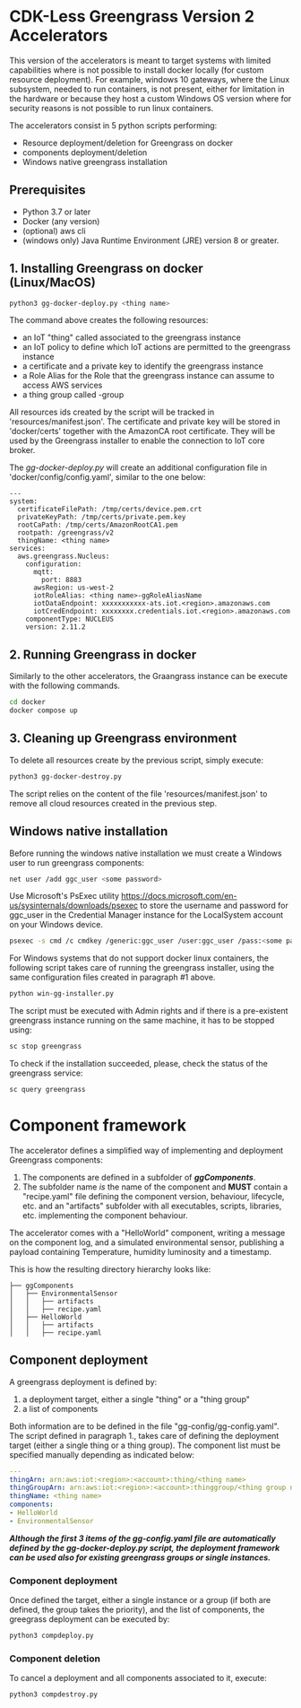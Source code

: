 # CDK-Less Greengrass Version 2 Accelerators

This version of the accelerators is meant to target systems with limited capabilities where is not possible to install docker locally (for custom resource deployment). For example, windows 10 gateways, where the Linux subsystem, needed to run containers, is not present, either for limitation in the hardware or because they host a custom Windows OS version where for security reasons is not possible to run linux containers.

The accelerators consist in 5 python scripts performing:
* Resource deployment/deletion for Greengrass on docker
* components deployment/deletion
* Windows native greengrass installation


## Prerequisites

- Python 3.7 or later
- Docker (any version)
- (optional) aws cli
- (windows only) Java Runtime Environment (JRE) version 8 or greater. 

## 1. Installing Greengrass on docker (Linux/MacOS)

```bash
python3 gg-docker-deploy.py <thing name>
```

The command above creates the following resources:
* an IoT "thing" called <thing name> associated to the greengrass instance
* an IoT policy to define which IoT actions are permitted to the greengrass instance
* a certificate and a private key to identify the greengrass instance
* a Role Alias for the Role that the greengrass instance can assume to access AWS services
* a thing group called <thing name>-group

All resources ids created by the script will be tracked in 'resources/manifest.json'.
The certificate and private key will be stored in 'docker/certs' together with the AmazonCA root certificate. They will be used by the Greengrass installer to enable the connection to IoT core broker.

The *gg-docker-deploy.py* will create an additional configuration file in 'docker/config/config.yaml', similar to the one below:

```
---
system:
  certificateFilePath: /tmp/certs/device.pem.crt
  privateKeyPath: /tmp/certs/private.pem.key
  rootCaPath: /tmp/certs/AmazonRootCA1.pem
  rootpath: /greengrass/v2
  thingName: <thing name>
services:
  aws.greengrass.Nucleus:
    configuration:
      mqtt:
        port: 8883
      awsRegion: us-west-2
      iotRoleAlias: <thing name>-ggRoleAliasName
      iotDataEndpoint: xxxxxxxxxxx-ats.iot.<region>.amazonaws.com
      iotCredEndpoint: xxxxxxxx.credentials.iot.<region>.amazonaws.com
    componentType: NUCLEUS
    version: 2.11.2
```

## 2. Running Greengrass in docker

Similarly to the other accelerators, the Graangrass instance can be execute with the following commands.

```bash
cd docker
docker compose up
```

## 3. Cleaning up Greengrass environment

To delete all resources create by the previous script, simply execute:

```bash
python3 gg-docker-destroy.py
```

The script relies on the content of the file 'resources/manifest.json' to remove all cloud resources created in the previous step.

## Windows native installation

Before running the windows native installation we must create a Windows user to run greengrass components:
```bash
net user /add ggc_user <some password>
```

Use Microsoft's PsExec utility https://docs.microsoft.com/en-us/sysinternals/downloads/psexec  to store the username and password for ggc_user in the Credential Manager instance for the LocalSystem account on your Windows device.

```bash
psexec -s cmd /c cmdkey /generic:ggc_user /user:ggc_user /pass:<some password>
```

For Windows systems that do not support docker linux containers, the following script takes care of running the greengrass installer, using the same configuration files created in paragraph #1 above.

```bash
python win-gg-installer.py
```

The script must be executed with Admin rights and if there is a pre-existent greengrass instance running on the same machine, it has to be stopped using:

```bash
sc stop greengrass
```

To check if the installation succeeded, please, check the status of the greengrass service:
```bash
sc query greengrass
```

# Component framework

The accelerator defines a simplified way of implementing and deployment Greengrass components:
1. The components are defined in a subfolder of ***ggComponents***. 
2. The subfolder name *is* the name of the component and **MUST** contain a "recipe.yaml" file defining the component version, behaviour, lifecycle, etc. and an "artifacts" subfolder with all executables, scripts, libraries, etc. implementing the component behaviour.

The accelerator comes with a "HelloWorld" component, writing a message on the component log, and a simulated environmental sensor, publishing a payload containing Temperature, humidity luminosity and a timestamp.

This is how the resulting directory hierarchy looks like:
```
├── ggComponents
│   ├── EnvironmentalSensor
│   │   ├── artifacts
│   │   ├── recipe.yaml
│   ├── HelloWorld
│   │   ├── artifacts
│   │   ├── recipe.yaml
```

## Component deployment

A greengrass deployment is defined by:

1. a deployment target, either a single "thing" or a "thing group"
2. a list of components 

Both information are to be defined in the file "gg-config/gg-config.yaml". The script defined in paragraph 1., takes care of defining the deployment target (either a single thing or a thing group). 
The component list must be specified manually depending as indicated below:

```yaml
---
thingArn: arn:aws:iot:<region>:<account>:thing/<thing name>
thingGroupArn: arn:aws:iot:<region>:<account>:thinggroup/<thing group name>
thingName: <thing name>
components:
- HelloWorld
- EnvironmentalSensor
```


***Although the first 3 items of the gg-config.yaml file are automatically defined by the gg-docker-deploy.py script, the deployment framework can be used also for existing greengrass groups or single instances.***

### Component deployment

Once defined the target, either a single instance or a group (if both are defined, the group takes the priority), and the list of components, the greegrass deployment can be executed by:
```bash
python3 compdeploy.py
```

### Component deletion

To cancel a deployment and all components associated to it, execute:

```bash
python3 compdestroy.py
```

